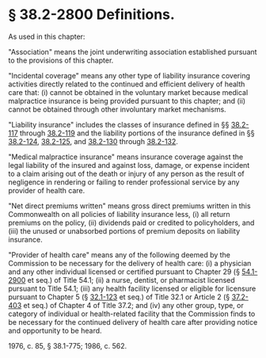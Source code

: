 # § 38.2-2800 Definitions.

<p>As used in this chapter:</p><p>"Association" means the joint underwriting association established pursuant to the provisions of this chapter.</p><p>"Incidental coverage" means any other type of liability insurance covering activities directly related to the continued and efficient delivery of health care that: (i) cannot be obtained in the voluntary market because medical malpractice insurance is being provided pursuant to this chapter; and (ii) cannot be obtained through other involuntary market mechanisms.</p><p>"Liability insurance" includes the classes of insurance defined in §§ <a href='http://law.lis.virginia.gov/vacode/38.2-117/'>38.2-117</a> through <a href='http://law.lis.virginia.gov/vacode/38.2-119/'>38.2-119</a> and the liability portions of the insurance defined in §§ <a href='http://law.lis.virginia.gov/vacode/38.2-124/'>38.2-124</a>, <a href='http://law.lis.virginia.gov/vacode/38.2-125/'>38.2-125</a>, and <a href='http://law.lis.virginia.gov/vacode/38.2-130/'>38.2-130</a> through <a href='http://law.lis.virginia.gov/vacode/38.2-132/'>38.2-132</a>.</p><p>"Medical malpractice insurance" means insurance coverage against the legal liability of the insured and against loss, damage, or expense incident to a claim arising out of the death or injury of any person as the result of negligence in rendering or failing to render professional service by any provider of health care.</p><p>"Net direct premiums written" means gross direct premiums written in this Commonwealth on all policies of liability insurance less, (i) all return premiums on the policy, (ii) dividends paid or credited to policyholders, and (iii) the unused or unabsorbed portions of premium deposits on liability insurance.</p><p>"Provider of health care" means any of the following deemed by the Commission to be necessary for the delivery of health care: (i) a physician and any other individual licensed or certified pursuant to Chapter 29 (§ <a href='http://law.lis.virginia.gov/vacode/54.1-2900/'>54.1-2900</a> et seq.) of Title 54.1; (ii) a nurse, dentist, or pharmacist licensed pursuant to Title 54.1; (iii) any health facility licensed or eligible for licensure pursuant to Chapter 5 (§ <a href='http://law.lis.virginia.gov/vacode/32.1-123/'>32.1-123</a> et seq.) of Title 32.1 or Article 2 (§ <a href='http://law.lis.virginia.gov/vacode/37.2-403/'>37.2-403</a> et seq.) of Chapter 4 of Title 37.2; and (iv) any other group, type, or category of individual or health-related facility that the Commission finds to be necessary for the continued delivery of health care after providing notice and opportunity to be heard.</p><p>1976, c. 85, § 38.1-775; 1986, c. 562.</p>